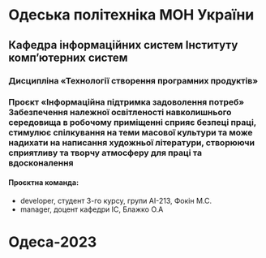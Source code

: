 # Одеська політехніка МОН України

## Кафедра інформаційних систем Інституту комп’ютерних систем

### Дисципліна «Технології створення програмних продуктів»

### Проєкт «Інформаційна підтримка задоволення потреб» Забезпечення належної освітленості навколишнього середовища в робочому приміщенні сприяє безпеці праці, стимулює спілкування на теми масової культури та може надихати на написання художньої літератури, створюючи сприятливу та творчу атмосферу для праці та вдосконалення

#### Проєктна команда:

- developer, студент 3-го курсу, групи AI-213, Фокін М.С.
- manager, доцент кафедри ІС, Блажко О.А

# Одеса-2023

